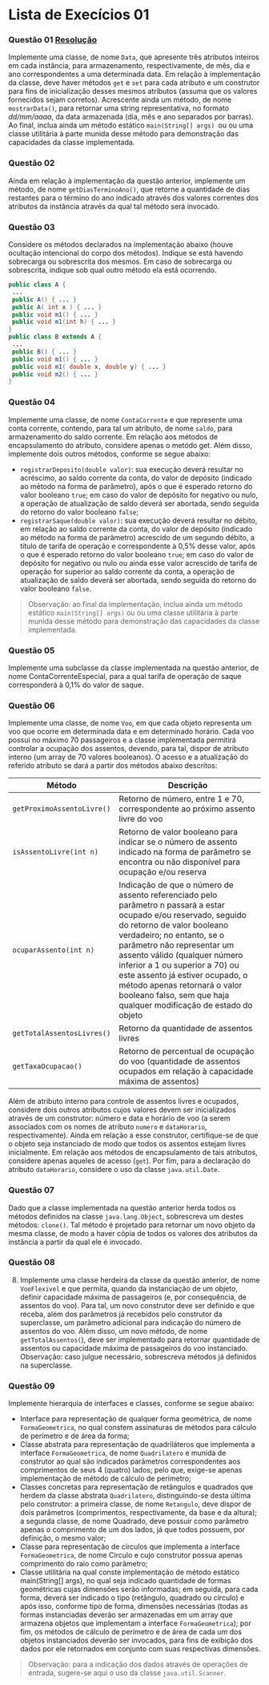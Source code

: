 # Lista de Execícios 01

### Questão 01 [Resolução](https://github.com/filipecancio/lp2lista01/pull/2)
 Implemente uma classe, de nome `Data`, que apresente três atributos inteiros em cada instância, para armazenamento,
respectivamente, de mês, dia e ano correspondentes a uma determinada data. Em relação à implementação da classe, deve
haver métodos `get` e `set` para cada atributo e um construtor para fins de inicialização desses mesmos atributos (assuma que os valores fornecidos sejam corretos). Acrescente ainda um método, de nome `mostrarData()`, para retornar uma string
representativa, no formato _dd/mm/aaaa_, da data armazenada (dia, mês e ano separados por barras). Ao final, inclua ainda um método estático `main(String[] args) `ou ou uma classe utilitária à parte munida desse método para demonstração das
capacidades da classe implementada.

### Questão 02
Ainda em relação à implementação da questão anterior, implemente um método, de nome `getDiasTerminoAno()`, que
retorne a quantidade de dias restantes para o término do ano indicado através dos valores correntes dos atributos da instância através da qual tal método será invocado.

### Questão 03
Considere os métodos declarados na implementação abaixo (houve ocultação intencional do corpo dos métodos). Indique se está havendo sobrecarga ou sobrescrita dos mesmos. Em caso de sobrecarga ou sobrescrita, indique sob qual outro método ela está ocorrendo.

```java
public class A {
 ...
 public A() { ... }
 public A( int x ) { ... }
 public void m1() { ... }
 public void m1(int h) { ... }
}
public class B extends A {
 ...
 public B() { ... }
 public void m1() { ... }
 public void m1( double x, double y) { ... }
 public void m2() { ... }
}
```

### Questão 04
Implemente uma classe, de nome `ContaCorrente` e que represente uma conta corrente, contendo, para tal um atributo, de
nome `saldo`, para armazenamento do saldo corrente. Em relação aos métodos de encapsulamento do atributo, considere apenas o metódo get. Além disso, implemente dois outros métodos, conforme se segue abaixo:
- `registrarDeposito(double valor)`: sua execução deverá resultar no acréscimo, ao saldo corrente da conta, do valor
de depósito (indicado ao método na forma de parâmetro), após o que é esperado retorno do valor booleano `true`; em caso
do valor de depósito for negativo ou nulo, a operação de atualização de saldo deverá ser abortada, sendo seguida do retorno do valor booleano `false`;
- `registrarSaque(double valor)`: sua execução deverá resultar no débito, em relação ao saldo corrente da conta, do
valor de depósito (indicado ao método na forma de parâmetro) acrescido de um segundo débito, a título de tarifa de operação e correspondente à 0,5% desse valor, após o que é esperado retorno do valor booleano `true`; em caso do valor de depósito for negativo ou nulo ou ainda esse valor acrescido de tarifa de operação for superior ao saldo corrente da conta, a operação de atualização de saldo deverá ser abortada, sendo seguida do retorno do valor booleano `false`.
> Observação: ao final da implementação, inclua ainda um método estático `main(String[] args)` ou ou uma classe utilitária
à parte munida desse método para demonstração das capacidades da classe implementada.

### Questão 05
 Implemente uma subclasse da classe implementada na questão anterior, de nome ContaCorrenteEspecial, para a qual tarifa
de operação de saque corresponderá à 0,1% do valor de saque.

### Questão 06
Implemente uma classe, de nome `Voo`, em que cada objeto representa um voo que ocorre em determinada data e em
determinado horário. Cada voo possui no máximo 70 passageiros e a classe implementada permitirá controlar a ocupação dos assentos, devendo, para tal, dispor de atributo interno (um array de 70 valores booleanos). O acesso e a atualização do referido atributo se dará a partir dos métodos abaixo descritos:

| Método | Descrição|
|--|--|
| `getProximoAssentoLivre()` | Retorno de número, entre 1 e 70, correspondente ao próximo assento livre do voo |
| `isAssentoLivre(int n)` | Retorno de valor booleano para indicar se o número de assento indicado na forma de parâmetro se encontra ou não disponível para ocupação e/ou reserva |
| `ocuparAssento(int n)` | Indicação de que o número de assento referenciado pelo parâmetro n passará a estar ocupado e/ou reservado, seguido do retorno de valor booleano verdadeiro; no entanto, se o parâmetro não representar um assento válido (qualquer número inferior a 1 ou superior a 70) ou este assento já estiver ocupado, o método apenas retornará o valor booleano falso, sem que haja qualquer modificação de estado do objeto |
| `getTotalAssentosLivres() `| Retorno da quantidade de assentos livres |
| `getTaxaOcupacao()` | Retorno de percentual de ocupação do voo (quantidade de assentos ocupados em relação à capacidade máxima de assentos) |

Além de atributo interno para controle de assentos livres e ocupados, considere dois outros atributos cujos valores devem ser inicializados através de um construtor: número e data e horário de voo (a serem associados com os nomes de atributo `numero` e `dataHorario`, respectivamente). Ainda em relação a esse construtor, certifique-se de que o objeto seja instanciado de modo que todos os assentos estejam livres inicialmente. Em relação aos métodos de encapsulamento de tais atributos, considere apenas aqueles de acesso (`get`). Por fim, para a declaração do atributo `dataHorario`, considere o uso da classe `java.util.Date`.

### Questão 07
Dado que a classe implementada na questão anterior herda todos os métodos definidos na classe `java.lang.Object`,
sobrescreva um destes métodos: `clone()`. Tal método é projetado para retornar um novo objeto da mesma classe, de modo a haver cópia de todos os valores dos atributos da instância a partir da qual ele é invocado.

### Questão 08
8. Implemente uma classe herdeira da classe da questão anterior, de nome `VooFlexivel` e que permita, quando da instanciação
de um objeto, definir capacidade máxima de passageiros (e, por consequência, de assentos do voo). Para tal, um novo
construtor deve ser definido e que receba, além dos parâmetros já recebidos pelo construtor da superclasse, um parâmetro
adicional para indicação do número de assentos do voo. Além disso, um novo método, de nome `getTotalAssentos(`), deve
ser implementado para retornar quantidade de assentos ou capacidade máxima de passageiros do voo instanciado.
Observação: caso julgue necessário, sobrescreva métodos já definidos na superclasse.

### Questão 09
Implemente hierarquia de interfaces e classes, conforme se segue abaixo:
- Interface para representação de qualquer forma geométrica, de nome `FormaGeometrica`, no qual constem assinaturas de métodos para cálculo de perímetro e de área da forma;
- Classe abstrata para representação de quadriláteros que implementa a interface `FormaGeometrica`, de nome `Quadrilatero` e munida de construtor ao qual são indicados parâmetros correspondentes aos comprimentos de seus 4 (quatro) lados; pelo que, exige-se apenas implementação de método de cálculo de perímetro;
- Classes concretas para representação de retângulos e quadrados que herdem da classe abstrata `Quadrilatero`, distinguindo-se desta última pelo construtor: a primeira classe, de nome `Retangulo`, deve dispor de dois parâmetros (comprimentos, respectivamente, da base e da altura); a segunda classe, de nome Quadrado, deve possuir como parâmetro
apenas o comprimento de um dos lados, já que todos possuem, por definição, o mesmo valor;
- Classe para representação de círculos que implementa a interface `FormaGeometrica`, de nome Circulo e cujo construtor
possua apenas comprimento do raio como parâmetro;
- Classe utilitária na qual conste implementação de método estático main(String[] args), no qual seja indicado quantidade de formas geométricas cujas dimensões serão informadas; em seguida, para cada forma, deverá ser indicado o tipo (retângulo, quadrado ou círculo) e após isso, conforme tipo de forma, dimensões necessárias (todas as formas instanciadas deverão ser armazenadas em um array que armazena objetos que implementam a interface `FormaGeometrica`); por fim, os métodos de cálculo de perímetro e de área de cada um dos objetos instanciados deverão
ser invocados, para fins de exibição dos dados por ele retornados em conjunto com suas respectivas dimensões.
> Observação: para a indicação dos dados através de operações de entrada, sugere-se aqui o uso da classe `java.util.Scanner`.
